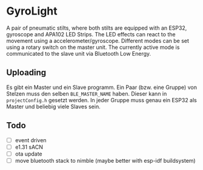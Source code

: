# GyroLight

A pair of pneumatic stilts, where both stilts are equipped with an ESP32, gyroscope and APA102 LED Strips. The LED effects can react to the movement using a accelerometer/gyroscope. Different modes can be set using a rotary switch on the master unit. The currently active mode is communicated to the slave unit via Bluetooth Low Energy.



## Uploading 
Es gibt ein Master und ein Slave programm. 
Ein Paar (bzw. eine Gruppe) von Stelzen muss den selben `BLE_MASTER_NAME` haben. Dieser kann in `projectConfig.h` gesetzt werden. In jeder Gruppe muss genau ein ESP32 als Master und beliebig viele Slaves sein. 



## Todo
- [ ] event driven
- [ ] e1.31 sACN
- [ ] ota update
- [ ] move bluetooth stack to nimble (maybe better with esp-idf buildsystem)